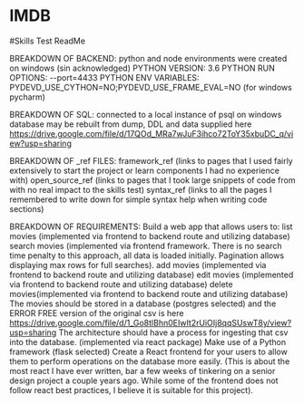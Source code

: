 # lMDB
#Skills Test ReadMe

BREAKDOWN OF BACKEND:
 python and node environments were created on windows (sin acknowledged)
 PYTHON VERSION: 3.6
 PYTHON RUN OPTIONS: --port=4433
 PYTHON ENV VARIABLES: PYDEVD_USE_CYTHON=NO;PYDEVD_USE_FRAME_EVAL=NO (for windows pycharm)
 
BREAKDOWN OF SQL:
 connected to a local instance of psql on windows
 database may be rebuilt from dump, DDL and data supplied here https://drive.google.com/file/d/17QOd_MRa7wJuF3ihco72ToY35xbuDC_q/view?usp=sharing

BREAKDOWN OF _ref FILES:
 framework_ref (links to pages that I used fairly extensively to start the project or learn components I had no experience with)
 open_source_ref (links to pages that I took large snippets of code from with no real impact to the skills test)
 syntax_ref (links to all the pages I remembered to write down for simple syntax help when writing code sections)
 

BREAKDOWN OF REQUIREMENTS:
Build a web app that allows users to:
    list movies (implemented via frontend to backend route and utilizing database)
    search movies (implemented via frontend framework. There is no search time penalty to this approach, all data is loaded initially. Pagination allows displaying max rows for full searches).
    add movies (implemented via frontend to backend route and utilizing database)
    edit movies (implemented via frontend to backend route and utilizing database)
    delete movies(implemented via frontend to backend route and utilizing database)
The movies should be stored in a database (postgres selected) and the ERROR FREE version of the original csv is here https://drive.google.com/file/d/1_Go8tlBhn0EIwIt2rUiOIj8qqSUswT8y/view?usp=sharing
The architecture should have a process for ingesting that csv into the database. (implemented via react package)
Make use of a Python framework (flask selected)
Create a React frontend for your users to allow them to perform operations on the database more easily. (This is about the most react I have ever written, bar a few weeks of tinkering on a senior design project a couple years ago. While some of the frontend does not follow react best practices, I believe it is suitable for this project).



